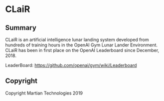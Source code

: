 # CLaiR

Summary
---
CLaiR is an artificial intelligence lunar landing system developed from hundreds of training hours in the OpenAI Gym Lunar Lander Environment. CLaiR has been in first place on the OpenAI Leaderboard since December, 2018. 

LeaderBoard: https://github.com/openai/gym/wiki/Leaderboard

Copyright
---
Copyright Martian Technologies 2019
